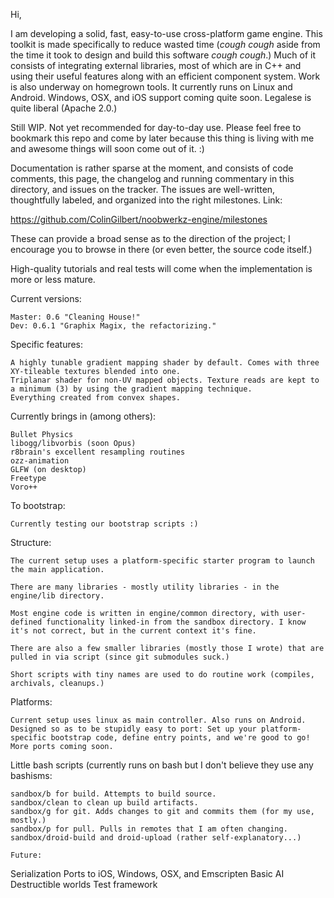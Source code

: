 Hi,


I am developing a solid, fast, easy-to-use cross-platform game engine. This toolkit is made specifically to reduce wasted time (*cough cough* aside from the time it took to design and build this software *cough cough*.) Much of it consists of integrating external libraries, most of which are in C++ and using their useful features along with an efficient component system. Work is also underway on homegrown tools. It currently runs on Linux and Android. Windows, OSX, and iOS support coming quite soon. Legalese is quite liberal (Apache 2.0.)

Still WIP. Not yet recommended for day-to-day use. Please feel free to bookmark this repo and come by later because this thing is living with me and awesome things will soon come out of it. :)

Documentation is rather sparse at the moment, and consists of code comments, this page, the changelog and running commentary in this directory, and issues on the tracker. The issues are well-written, thoughtfully labeled, and organized into the right milestones. Link:

https://github.com/ColinGilbert/noobwerkz-engine/milestones

These can provide a broad sense as to the direction of the project; I encourage you to browse in there (or even better, the source code itself.)

High-quality tutorials and real tests will come when the implementation is more or less mature.

Current versions:
```
Master: 0.6 "Cleaning House!"
Dev: 0.6.1 "Graphix Magix, the refactorizing."
```

Specific features:
```
A highly tunable gradient mapping shader by default. Comes with three XY-tileable textures blended into one.
Triplanar shader for non-UV mapped objects. Texture reads are kept to a minimum (3) by using the gradient mapping technique.
Everything created from convex shapes.
```

Currently brings in (among others):
```
Bullet Physics
libogg/libvorbis (soon Opus)
r8brain's excellent resampling routines
ozz-animation
GLFW (on desktop)
Freetype
Voro++
```

To bootstrap:
```
Currently testing our bootstrap scripts :)
```

Structure:
```
The current setup uses a platform-specific starter program to launch the main application.

There are many libraries - mostly utility libraries - in the engine/lib directory.

Most engine code is written in engine/common directory, with user-defined functionality linked-in from the sandbox directory. I know it's not correct, but in the current context it's fine.

There are also a few smaller libraries (mostly those I wrote) that are pulled in via script (since git submodules suck.)

Short scripts with tiny names are used to do routine work (compiles, archivals, cleanups.)
```

Platforms:
```
Current setup uses linux as main controller. Also runs on Android.
Designed so as to be stupidly easy to port: Set up your platform-specific bootstrap code, define entry points, and we're good to go!
More ports coming soon.
```

Little bash scripts (currently runs on bash but I don't believe they use any bashisms:
```
sandbox/b for build. Attempts to build source.
sandbox/clean to clean up build artifacts.
sandbox/g for git. Adds changes to git and commits them (for my use, mostly.)
sandbox/p for pull. Pulls in remotes that I am often changing.
sandbox/droid-build and droid-upload (rather self-explanatory...)
```

```
Future:
```
Serialization
Ports to iOS, Windows, OSX, and Emscripten
Basic AI
Destructible worlds
Test framework
```
